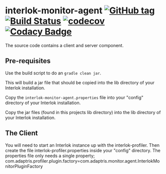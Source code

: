 # interlok-monitor-agent [![GitHub tag](https://img.shields.io/github/tag/adaptris/interlok-monitor-agent.svg)](https://github.com/adaptris/interlok-monitor-agent/tags) [![Build Status](https://travis-ci.org/adaptris/interlok-monitor-agent.svg?branch=develop)](https://travis-ci.org/adaptris/interlok-monitor-agent) [![codecov](https://codecov.io/gh/adaptris/interlok-monitor-agent/branch/develop/graph/badge.svg)](https://codecov.io/gh/adaptris/interlok-monitor-agent) [![Codacy Badge](https://api.codacy.com/project/badge/Grade/a04aaca3525a4c9083e15be97e99baeb)](https://www.codacy.com/app/adaptris/interlok-monitor-agent?utm_source=github.com&amp;utm_medium=referral&amp;utm_content=adaptris/interlok-monitor-agent&amp;utm_campaign=Badge_Grade)

The source code contains a client and server component.

## Pre-requisites


Use the build script to do an `gradle clean jar`.

This will build a jar file that should be copied into the lib directory of your Interlok installation.

Copy the `interlok-monitor-agent.properties` file into your "config" directory of your Interlok installation.

Copy the jar files (found in this projects lib directory) into the lib directory of your Interlok installation.



## The Client

You will need to start an Interlok instance up with the interlok-profiler.  Then create the file interlok-profiler.properties inside your "config" directory.
The properties file only needs a single property;
com.adaptris.profiler.plugin.factory=com.adaptris.monitor.agent.InterlokMonitorPluginFactory
